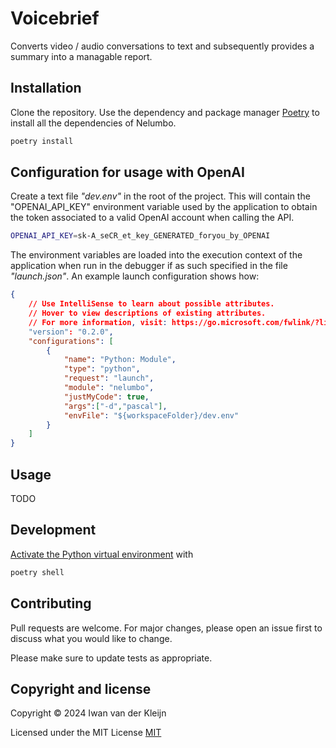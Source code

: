 # Voicebrief

Converts video / audio conversations to text and subsequently provides a summary into a managable report.

## Installation

Clone the repository. Use the dependency and package manager [Poetry](https://python-poetry.org/) to install all the dependencies of Nelumbo.

```bash
poetry install
```

## Configuration for usage with OpenAI

Create a text file _"dev.env"_ in the root of the project. This will contain the "OPENAI_API_KEY" environment variable used by the application to obtain the token associated to a valid OpenAI account when calling the API.

```bash
OPENAI_API_KEY=sk-A_seCR_et_key_GENERATED_foryou_by_OPENAI
```
The environment variables are loaded into the execution context of the application when run in the debugger if as such specified in the file _"launch.json"_. An example launch configuration shows how:

```json
{
    // Use IntelliSense to learn about possible attributes.
    // Hover to view descriptions of existing attributes.
    // For more information, visit: https://go.microsoft.com/fwlink/?linkid=830387
    "version": "0.2.0",
    "configurations": [
        {
            "name": "Python: Module",
            "type": "python",
            "request": "launch",
            "module": "nelumbo",
            "justMyCode": true,
            "args":["-d","pascal"],
            "envFile": "${workspaceFolder}/dev.env"
        }
    ]
}
```
## Usage

TODO

## Development
[Activate the Python virtual environment](https://python-poetry.org/docs/basic-usage/#activating-the-virtual-environment) with

```bash
poetry shell
```

## Contributing

Pull requests are welcome. For major changes, please open an issue first
to discuss what you would like to change.

Please make sure to update tests as appropriate.

## Copyright and license

Copyright © 2024 Iwan van der Kleijn

Licensed under the MIT License 
[MIT](https://choosealicense.com/licenses/mit/)